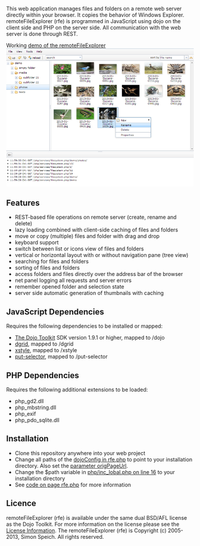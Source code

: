 This web application manages files and folders on a remote web server directly within your browser. It copies the behavior of Windows Explorer.
remoteFileExplorer (rfe) is programmed in JavaScript using dojo on the client side and PHP on the server side.
All communication with the web server is done through REST.

Working [demo of the remoteFileExplorer](http://www.speich.net/projects/programming/remoteFileExplorer.php/demo/photos)
![Screenshot](js/resources/images/screenshot.jpg "Screenshot of remoteFileExplorer")

## Features
* REST-based file operations on remote server (create, rename and delete)
* lazy loading combined with client-side caching of files and folders
* move or copy (multiple) files and folder with drag and drop
* keyboard support
* switch between list or icons view of files and folders
* vertical or horizontal layout with or without navigation pane (tree view)
* searching for files and folders
* sorting of files and folders
* access folders and files directly over the address bar of the browser
* net panel logging all requests and server errors
* remember opened folder and selection state
* server side automatic generation of thumbnails with caching

## JavaScript Dependencies
Requires the following dependencies to be installed or mapped:
* [The Dojo Toolkit](http://dojotoolkit.org) SDK version 1.9.1 or higher, mapped to /dojo
* [dgrid](https://github.com/SitePen/dgrid), mapped to /dgrid
* [xstyle](https://github.com/kriszyp/xstyle), mapped to /xstyle
* [put-selector](https://github.com/kriszyp/put-selector), mapped to /put-selector

## PHP Dependencies
Requires the following additional extensions to be loaded:
* php_gd2.dll
* php_mbstring.dll
* php_exif
* php_pdo_sqlite.dll

## Installation
* Clone this repository anywhere into your web project
* Change all paths of the [dojoConfig in rfe.php](rfe.php#L16)
to point to your installation directory. Also set the [parameter origPageUrl](rfe.php#L40).
* Change the $path variable in [php/inc_lobal.php on line 16](php/inc_global.php#L16) to your installation directory
* See [code on page rfe.php](rfe.php) for more information

## Licence
remoteFileExplorer (rfe) is available under the same dual BSD/AFL license as the Dojo Toolkit.
For more information on the license please see the [License Information](http://dojotoolkit.org/license).
The remoteFileExplorer (rfe) is Copyright (c) 2005-2013, Simon Speich. All rights reserved.